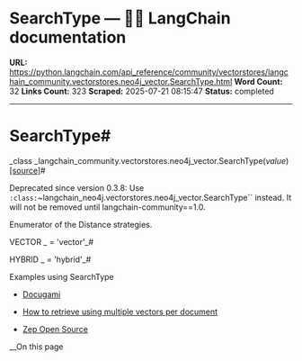# SearchType — 🦜🔗 LangChain  documentation

**URL:** https://python.langchain.com/api_reference/community/vectorstores/langchain_community.vectorstores.neo4j_vector.SearchType.html
**Word Count:** 32
**Links Count:** 323
**Scraped:** 2025-07-21 08:15:47
**Status:** completed

---

# SearchType\#

_class _langchain\_community.vectorstores.neo4j\_vector.SearchType\(_value_\)[\[source\]](https://python.langchain.com/api_reference/_modules/langchain_community/vectorstores/neo4j_vector.html#SearchType)\#     

Deprecated since version 0.3.8: Use `:class:`~langchain_neo4j.vectorstores.neo4j_vector.SearchType`` instead. It will not be removed until langchain-community==1.0.

Enumerator of the Distance strategies.

VECTOR _ = 'vector'_\#     

HYBRID _ = 'hybrid'_\#     

Examples using SearchType

  * [Docugami](https://python.langchain.com/docs/integrations/document_loaders/docugami/)

  * [How to retrieve using multiple vectors per document](https://python.langchain.com/docs/how_to/multi_vector/)

  * [Zep Open Source](https://python.langchain.com/docs/integrations/retrievers/zep_memorystore/)

__On this page